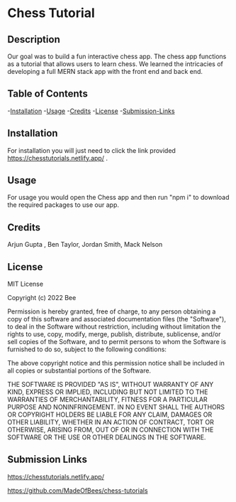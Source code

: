 # Chess Tutorial

## Description
Our goal was to build a fun interactive chess app. The chess app functions as a tutorial that allows users to learn chess. We learned the intricacies of developing a full MERN stack app with the front end and back end. 

## Table of Contents
-[Installation](#installation)
-[Usage](#usage)
-[Credits](#credits)
-[License](#license)
-[Submission-Links](#submission-links)

## Installation
For installation you will just need to click the link provided https://chesstutorials.netlify.app/ .
## Usage
For usage you would open the Chess app and then run "npm i" to download the required packages to use our app. 

## Credits
Arjun Gupta , Ben Taylor, Jordan Smith, Mack Nelson

## License

MIT License

Copyright (c) 2022 Bee

Permission is hereby granted, free of charge, to any person obtaining a copy
of this software and associated documentation files (the "Software"), to deal
in the Software without restriction, including without limitation the rights
to use, copy, modify, merge, publish, distribute, sublicense, and/or sell
copies of the Software, and to permit persons to whom the Software is
furnished to do so, subject to the following conditions:

The above copyright notice and this permission notice shall be included in all
copies or substantial portions of the Software.

THE SOFTWARE IS PROVIDED "AS IS", WITHOUT WARRANTY OF ANY KIND, EXPRESS OR
IMPLIED, INCLUDING BUT NOT LIMITED TO THE WARRANTIES OF MERCHANTABILITY,
FITNESS FOR A PARTICULAR PURPOSE AND NONINFRINGEMENT. IN NO EVENT SHALL THE
AUTHORS OR COPYRIGHT HOLDERS BE LIABLE FOR ANY CLAIM, DAMAGES OR OTHER
LIABILITY, WHETHER IN AN ACTION OF CONTRACT, TORT OR OTHERWISE, ARISING FROM,
OUT OF OR IN CONNECTION WITH THE SOFTWARE OR THE USE OR OTHER DEALINGS IN THE
SOFTWARE.

## Submission Links
https://chesstutorials.netlify.app/

https://github.com/MadeOfBees/chess-tutorials



